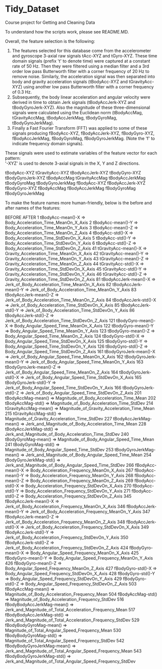 Tidy_Dataset
============

Course project for Getting and Cleaning Data

To understand how the scripts work, please see README.MD. 

Overall, the feature selection is the following:


1) The features selected for this database come from the accelerometer and gyroscope 3-axial raw signals tAcc-XYZ and tGyro-XYZ. These time domain signals (prefix 't' to denote time) were captured at a constant rate of 50 Hz. Then they were filtered using a median filter and a 3rd order low pass Butterworth filter with a corner frequency of 20 Hz to remove noise. Similarly, the acceleration signal was then separated into body and gravity acceleration signals (tBodyAcc-XYZ and tGravityAcc-XYZ) using another low pass Butterworth filter with a corner frequency of 0.3 Hz. 
2) Subsequently, the body linear acceleration and angular velocity were derived in time to obtain Jerk signals (tBodyAccJerk-XYZ and tBodyGyroJerk-XYZ). Also the magnitude of these three-dimensional signals were calculated using the Euclidean norm (tBodyAccMag, tGravityAccMag, tBodyAccJerkMag, tBodyGyroMag, tBodyGyroJerkMag). 
3) Finally a Fast Fourier Transform (FFT) was applied to some of these signals producing fBodyAcc-XYZ, fBodyAccJerk-XYZ, fBodyGyro-XYZ, fBodyAccJerkMag, fBodyGyroMag, fBodyGyroJerkMag. (Note the 'f' to indicate frequency domain signals). 

These signals were used to estimate variables of the feature vector for each pattern:  
'-XYZ' is used to denote 3-axial signals in the X, Y and Z directions.

tBodyAcc-XYZ
tGravityAcc-XYZ
tBodyAccJerk-XYZ
tBodyGyro-XYZ
tBodyGyroJerk-XYZ
tBodyAccMag
tGravityAccMag
tBodyAccJerkMag
tBodyGyroMag
tBodyGyroJerkMag
fBodyAcc-XYZ
fBodyAccJerk-XYZ
fBodyGyro-XYZ
fBodyAccMag
fBodyAccJerkMag
fBodyGyroMag
fBodyGyroJerkMag


To make the feature names more human-friendly, below is the before and after names of the features:

BEFORE				AFTER
1 tBodyAcc-mean()-X	=>	Body_Acceleration_Time_MeanOn_X_Axis
2 tBodyAcc-mean()-Y	=>	Body_Acceleration_Time_MeanOn_Y_Axis
3 tBodyAcc-mean()-Z	=>	Body_Acceleration_Time_MeanOn_Z_Axis
4 tBodyAcc-std()-X	=>	Body_Acceleration_Time_StdDevOn_X_Axis
5 tBodyAcc-std()-Y	=>	Body_Acceleration_Time_StdDevOn_Y_Axis
6 tBodyAcc-std()-Z	=>	Body_Acceleration_Time_StdDevOn_Z_Axis
41 tGravityAcc-mean()-X	=>	Gravity_Acceleration_Time_MeanOn_X_Axis
42 tGravityAcc-mean()-Y	=>	Gravity_Acceleration_Time_MeanOn_Y_Axis
43 tGravityAcc-mean()-Z	=>	Gravity_Acceleration_Time_MeanOn_Z_Axis
44 tGravityAcc-std()-X	=>	Gravity_Acceleration_Time_StdDevOn_X_Axis
45 tGravityAcc-std()-Y	=>	Gravity_Acceleration_Time_StdDevOn_Y_Axis
46 tGravityAcc-std()-Z	=>	Gravity_Acceleration_Time_StdDevOn_Z_Axis
81 tBodyAccJerk-mean()-X	=>	Jerk_of_Body_Acceleration_Time_MeanOn_X_Axis
82 tBodyAccJerk-mean()-Y	=>	Jerk_of_Body_Acceleration_Time_MeanOn_Y_Axis
83 tBodyAccJerk-mean()-Z	=>	Jerk_of_Body_Acceleration_Time_MeanOn_Z_Axis
84 tBodyAccJerk-std()-X	=>	Jerk_of_Body_Acceleration_Time_StdDevOn_X_Axis
85 tBodyAccJerk-std()-Y	=>	Jerk_of_Body_Acceleration_Time_StdDevOn_Y_Axis
86 tBodyAccJerk-std()-Z	=>	Jerk_of_Body_Acceleration_Time_StdDevOn_Z_Axis
121 tBodyGyro-mean()-X	=>	Body_Angular_Speed_Time_MeanOn_X_Axis
122 tBodyGyro-mean()-Y	=>	Body_Angular_Speed_Time_MeanOn_Y_Axis
123 tBodyGyro-mean()-Z	=>	Body_Angular_Speed_Time_MeanOn_Z_Axis
124 tBodyGyro-std()-X	=>	Body_Angular_Speed_Time_StdDevOn_X_Axis
125 tBodyGyro-std()-Y	=>	Body_Angular_Speed_Time_StdDevOn_Y_Axis
126 tBodyGyro-std()-Z	=>	Body_Angular_Speed_Time_StdDevOn_Z_Axis
161 tBodyGyroJerk-mean()-X	=>	Jerk_of_Body_Angular_Speed_Time_MeanOn_X_Axis
162 tBodyGyroJerk-mean()-Y	=>	Jerk_of_Body_Angular_Speed_Time_MeanOn_Y_Axis
163 tBodyGyroJerk-mean()-Z	=>	Jerk_of_Body_Angular_Speed_Time_MeanOn_Z_Axis
164 tBodyGyroJerk-std()-X	=>	Jerk_of_Body_Angular_Speed_Time_StdDevOn_X_Axis
165 tBodyGyroJerk-std()-Y	=>	Jerk_of_Body_Angular_Speed_Time_StdDevOn_Y_Axis
166 tBodyGyroJerk-std()-Z	=>	Jerk_of_Body_Angular_Speed_Time_StdDevOn_Z_Axis
201 tBodyAccMag-mean()	=>	Magnitude_of_Body_Acceleration_Time_Mean
202 tBodyAccMag-std()	=>	Magnitude_of_Body_Acceleration_Time_StdDev
214 tGravityAccMag-mean()	=>	Magnitude_of_Gravity_Acceleration_Time_Mean
215 tGravityAccMag-std()	=>	Magnitude_of_Gravity_Acceleration_Time_StdDev
227 tBodyAccJerkMag-mean()	=>	Jerk_and_Magnitude_of_Body_Acceleration_Time_Mean
228 tBodyAccJerkMag-std()	=>	Jerk_and_Magnitude_of_Body_Acceleration_Time_StdDev
240 tBodyGyroMag-mean()	=>	Magnitude_of_Body_Angular_Speed_Time_Mean
241 tBodyGyroMag-std()	=>	Magnitude_of_Body_Angular_Speed_Time_StdDev
253 tBodyGyroJerkMag-mean()	=>	Jerk_and_Magnitude_of_Body_Angular_Speed_Time_Mean
254 tBodyGyroJerkMag-std()	=>	Jerk_and_Magnitude_of_Body_Angular_Speed_Time_StdDev
266 fBodyAcc-mean()-X	=>	Body_Acceleration_Frequency_MeanOn_X_Axis
267 fBodyAcc-mean()-Y	=>	Body_Acceleration_Frequency_MeanOn_Y_Axis
268 fBodyAcc-mean()-Z	=>	Body_Acceleration_Frequency_MeanOn_Z_Axis
269 fBodyAcc-std()-X	=>	Body_Acceleration_Frequency_StdDevOn_X_Axis
270 fBodyAcc-std()-Y	=>	Body_Acceleration_Frequency_StdDevOn_Y_Axis
271 fBodyAcc-std()-Z	=>	Body_Acceleration_Frequency_StdDevOn_Z_Axis
345 fBodyAccJerk-mean()-X	=>	Jerk_of_Body_Acceleration_Frequency_MeanOn_X_Axis
346 fBodyAccJerk-mean()-Y	=>	Jerk_of_Body_Acceleration_Frequency_MeanOn_Y_Axis
347 fBodyAccJerk-mean()-Z	=>	Jerk_of_Body_Acceleration_Frequency_MeanOn_Z_Axis
348 fBodyAccJerk-std()-X	=>	Jerk_of_Body_Acceleration_Frequency_StdDevOn_X_Axis
349 fBodyAccJerk-std()-Y	=>	Jerk_of_Body_Acceleration_Frequency_StdDevOn_Y_Axis
350 fBodyAccJerk-std()-Z	=>	Jerk_of_Body_Acceleration_Frequency_StdDevOn_Z_Axis
424 fBodyGyro-mean()-X	=>	Body_Angular_Speed_Frequency_MeanOn_X_Axis
425 fBodyGyro-mean()-Y	=>	Body_Angular_Speed_Frequency_MeanOn_Y_Axis
426 fBodyGyro-mean()-Z	=>	Body_Angular_Speed_Frequency_MeanOn_Z_Axis
427 fBodyGyro-std()-X	=>	Body_Angular_Speed_Frequency_StdDevOn_X_Axis
428 fBodyGyro-std()-Y	=>	Body_Angular_Speed_Frequency_StdDevOn_Y_Axis
429 fBodyGyro-std()-Z	=>	Body_Angular_Speed_Frequency_StdDevOn_Z_Axis
503 fBodyAccMag-mean()	=>	Magnitude_of_Body_Acceleration_Frequency_Mean
504 fBodyAccMag-std()	=>	Magnitude_of_Body_Acceleration_Frequency_StdDev
516 fBodyBodyAccJerkMag-mean()	=>	Jerk_and_Magnitude_of_Total_Acceleration_Frequency_Mean
517 fBodyBodyAccJerkMag-std()	=>	Jerk_and_Magnitude_of_Total_Acceleration_Frequency_StdDev
529 fBodyBodyGyroMag-mean()	=>	Magnitude_of_Total_Angular_Speed_Frequency_Mean
530 fBodyBodyGyroMag-std()	=>	Magnitude_of_Total_Angular_Speed_Frequency_StdDev
542 fBodyBodyGyroJerkMag-mean()	=>	Jerk_and_Magnitude_of_Total_Angular_Speed_Frequency_Mean
543 fBodyBodyGyroJerkMag-std()	=>	Jerk_and_Magnitude_of_Total_Angular_Speed_Frequency_StdDev
